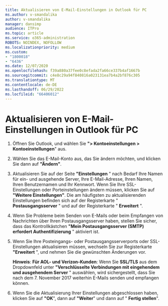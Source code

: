 ```yaml
---
title: Aktualisieren von E-Mail-Einstellungen in Outlook für PC
ms.author: v-smandalika
author: v-smandalika
manager: dansimp
audience: ITPro
ms.topic: article
ms.service: o365-administration
ROBOTS: NOINDEX, NOFOLLOW
ms.localizationpriority: medium
ms.custom:
- "1800018"
- "6436"
ms.date: 12/07/2020
ms.openlocfilehash: f39a880a37fee0c8efada2fa66ce337b4af1667b
ms.sourcegitcommit: c4e8c29a94f840816a023131ea7b4a2bf876c305
ms.translationtype: MT
ms.contentlocale: de-DE
ms.lasthandoff: 06/29/2022
ms.locfileid: "66406012"
---
```

# <a name="how-to-update-email-settings-in-outlook-for-pc"></a>Aktualisieren von E-Mail-Einstellungen in Outlook für PC

1. Öffnen Sie Outlook, und wählen Sie **"> Kontoeinstellungen > Kontoeinstellungen**" aus.

2. Wählen Sie das E-Mail-Konto aus, das Sie ändern möchten, und klicken Sie dann auf **"Ändern"**. 

3. Aktualisieren Sie auf der Seite **"Einstellungen** " nach Bedarf Ihre Namen für ein- und ausgehende Server, Ihre E-Mail-Adresse, Ihren Namen, Ihren Benutzernamen und Ihr Kennwort. Wenn Sie Ihre SSL-Einstellungen oder Porteinstellungen ändern müssen, klicken Sie auf **"Weitere Einstellungen"**. Die am häufigsten zu aktualisierenden Einstellungen befinden sich auf der Registerkarte " **Postausgangsserver** " und auf der Registerkarte " **Erweitert** ".

4. Wenn Sie Probleme beim Senden von E-Mails oder beim Empfangen von Nachrichten über Ihren Postausgangsserver haben, stellen Sie sicher, dass das Kontrollkästchen **"Mein Postausgangsserver (SMTP) erfordert Authentifizierung** " aktiviert ist.

5. Wenn Sie Ihre Posteingangs- oder Postausgangsserverports oder SSL-Einstellungen aktualisieren müssen, wechseln Sie zur Registerkarte **"Erweitert** ", und nehmen Sie die gewünschten Änderungen vor.

    **Hinweis**: **Für AOL- und Verizon-Kunden**: Wenn Sie **SSL/TLS** aus dem Dropdownfeld unter **"Verschlüsselte Verbindungen mit eingehendem und ausgehendem Server** " auswählen, wird sichergestellt, dass Sie nach dem 7. November 2017 weiterhin E-Mails senden und empfangen können.

6. Wenn Sie die Aktualisierung Ihrer Einstellungen abgeschlossen haben, klicken Sie auf **"OK**", dann auf **"Weiter**" und dann auf " **Fertig stellen**".


